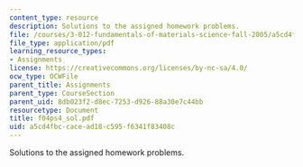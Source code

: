```yaml
---
content_type: resource
description: Solutions to the assigned homework problems.
file: /courses/3-012-fundamentals-of-materials-science-fall-2005/a5cd4fbccacead18c595f6341f83408c_f04ps4_sol.pdf
file_type: application/pdf
learning_resource_types:
- Assignments
license: https://creativecommons.org/licenses/by-nc-sa/4.0/
ocw_type: OCWFile
parent_title: Assignments
parent_type: CourseSection
parent_uid: 8db023f2-d8ec-7253-d926-88a30e7c44bb
resourcetype: Document
title: f04ps4_sol.pdf
uid: a5cd4fbc-cace-ad18-c595-f6341f83408c
---
```

Solutions to the assigned homework problems.